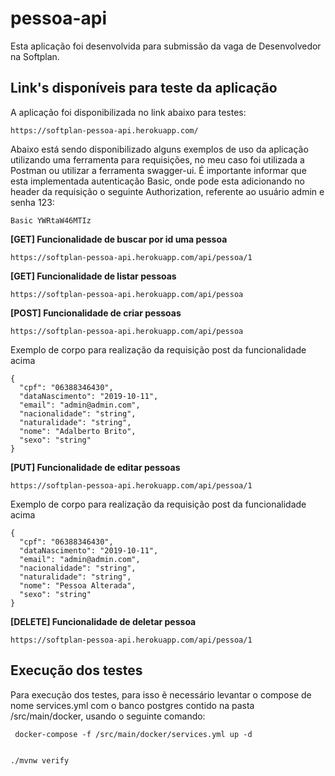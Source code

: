 # pessoa-api

Esta aplicação foi desenvolvida para submissão da vaga de Desenvolvedor na Softplan.

## Link's disponíveis para teste da aplicação

A aplicação foi disponibilizada no link abaixo para testes:

    https://softplan-pessoa-api.herokuapp.com/

Abaixo está sendo disponibilizado alguns exemplos de uso da aplicação utilizando uma ferramenta para requisições, 
no meu caso foi utilizada a Postman ou utilizar a ferramenta swagger-ui. É importante informar que esta implementada autenticação Basic, onde pode esta 
adicionando no header da requisição o seguinte Authorization, referente ao usuário admin e senha 123:

    Basic YWRtaW46MTIz

<b>[GET] Funcionalidade de buscar por id uma pessoa</b>
    
    https://softplan-pessoa-api.herokuapp.com/api/pessoa/1
    
<b>[GET] Funcionalidade de listar pessoas</b>

    https://softplan-pessoa-api.herokuapp.com/api/pessoa

<b>[POST] Funcionalidade de criar pessoas</b>

    https://softplan-pessoa-api.herokuapp.com/api/pessoa
    
Exemplo de corpo para realização da requisição post da funcionalidade acima

    {
      "cpf": "06388346430",
      "dataNascimento": "2019-10-11",
      "email": "admin@admin.com",
      "nacionalidade": "string",
      "naturalidade": "string",
      "nome": "Adalberto Brito",
      "sexo": "string"
    }

<b>[PUT] Funcionalidade de editar pessoas</b>

    https://softplan-pessoa-api.herokuapp.com/api/pessoa/1
    
Exemplo de corpo para realização da requisição post da funcionalidade acima

    {
      "cpf": "06388346430",
      "dataNascimento": "2019-10-11",
      "email": "admin@admin.com",
      "nacionalidade": "string",
      "naturalidade": "string",
      "nome": "Pessoa Alterada",
      "sexo": "string"
    }

<b>[DELETE] Funcionalidade de deletar pessoa</b>

    https://softplan-pessoa-api.herokuapp.com/api/pessoa/1


## Execução dos testes

Para execução dos testes, para isso ẽ necessário levantar o compose de nome services.yml com o banco postgres 
contido na pasta /src/main/docker, usando o seguinte comando:

     docker-compose -f /src/main/docker/services.yml up -d


    ./mvnw verify
